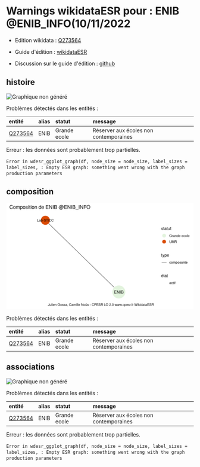 Warnings wikidataESR pour : ENIB @ENIB_INFO(10/11/2022
================

- Edition wikidata : [Q273564](https://www.wikidata.org/wiki/Q273564)
- Guide d'édition : [wikidataESR](https://github.com/cpesr/wikidataESR/)

- Discussion sur le guide d'édition : [github](https://github.com/cpesr/wikidataESR/issues)



## histoire 

![Graphique non généré](Q273564-histoire.png) 

Problèmes détectés dans les entités :

|entité                                           |alias |statut       |message                                |
|:------------------------------------------------|:-----|:------------|:--------------------------------------|
|[Q273564](https://www.wikidata.org/wiki/Q273564) |ENIB  |Grande ecole |Réserver aux écoles non contemporaines |

 


Erreur : les données sont probablement trop partielles.
```
Error in wdesr_ggplot_graph(df, node_size = node_size, label_sizes = label_sizes, : Empty ESR graph: something went wrong with the graph production parameters

``` 



## composition 

![Graphique non généré](Q273564-composition.png) 

Problèmes détectés dans les entités :

|entité                                           |alias |statut       |message                                |
|:------------------------------------------------|:-----|:------------|:--------------------------------------|
|[Q273564](https://www.wikidata.org/wiki/Q273564) |ENIB  |Grande ecole |Réserver aux écoles non contemporaines |

 



## associations 

![Graphique non généré](Q273564-associations.png) 

Problèmes détectés dans les entités :

|entité                                           |alias |statut       |message                                |
|:------------------------------------------------|:-----|:------------|:--------------------------------------|
|[Q273564](https://www.wikidata.org/wiki/Q273564) |ENIB  |Grande ecole |Réserver aux écoles non contemporaines |

 


Erreur : les données sont probablement trop partielles.
```
Error in wdesr_ggplot_graph(df, node_size = node_size, label_sizes = label_sizes, : Empty ESR graph: something went wrong with the graph production parameters

``` 

